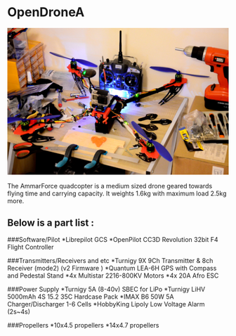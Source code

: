 # OpenDroneA

![AmmarForce](https://raw.githubusercontent.com/AmmarkoV/OpenDroneA/master/ammarforce/ammarforce.jpg)

The AmmarForce quadcopter is a medium sized drone geared towards flying time and carrying capacity.
It weights 1.6kg with maximum load 2.5kg more.

## Below is a part list :

###Software/Pilot
*Librepilot GCS
*OpenPilot CC3D Revolution 32bit F4 Flight Controller


###Transmitters/Receivers and etc
*Turnigy 9X 9Ch Transmitter & 8ch Receiver (mode2) (v2 Firmware ) 
*Quantum LEA-6H GPS with Compass and Pedestal Stand
*4x Multistar 2216-800KV Motors 
*4x 20A Afro ESC 

###Power Supply
*Turnigy 5A (8-40v) SBEC for LiPo
*Turnigy LiHV 5000mAh 4S 15.2 35C Hardcase Pack 
*IMAX B6 50W 5A Charger/Discharger 1-6 Cells
*HobbyKing Lipoly Low Voltage Alarm (2s~4s)

###Propellers
*10x4.5 propellers 
*14x4.7 propellers


